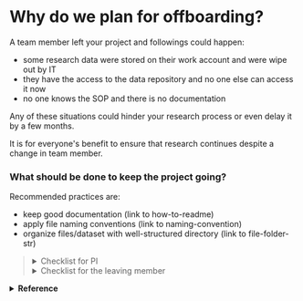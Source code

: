 # Why do we plan for offboarding?

A team member left your project and followings could happen:
- some research data were stored on their work account and were wipe out by IT
- they have the access to the data repository and no one else can access it now
- no one knows the SOP and there is no documentation

Any of these situations could hinder your research process or even delay it by a few months.

It is for everyone's benefit to ensure that research continues despite a change in team member.

### What should be done to keep the project going?
Recommended practices are:
- keep good documentation (link to how-to-readme)
- apply file naming conventions (link to naming-convention)
- organize files/dataset with well-structured directory (link to file-folder-str)

<blockquote>
  <details>
    <summary>Checklist for PI</summary>
    (link to offboarding-checklist-pi)
  </details>

  <details>
    <summary>Checklist for the leaving member</summary>
    (link to offboarding-checklist-member)
  </details>
</blockquote>

<details>
  <summary> <b>Reference</b> </summary>
  <br>
  This page organized knowledge and experiences from following resource:
  
  1. [HMS RDM 2024 Webinar - Don't Leave Yet! Research Data Offboarding Done Right](https://www.youtube.com/watch?v=icBBO5eHM8I&list=PLWIsV2soJK-VaW7IhxYyyOwiamjVV_FuB&index=3)

  2. 

  

</details>
